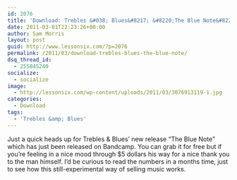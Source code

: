 ```yaml
---
id: 2076
title: 'Download: Trebles &#038; Blues&#8217; &#8220;The Blue Note&#8221;'
date: 2011-03-01T22:23:26+00:00
author: Sam Morris
layout: post
guid: http://www.lessonsix.com/?p=2076
permalink: /2011/03/download-trebles-blues-the-blue-note/
dsq_thread_id:
  - 255845240
socialize:
  - socialize
image:
  - http://lessonsix.com/wp-content/uploads/2011/03/3076913119-1.jpg
categories:
  - Download
tags:
  - 'Trebles &amp; Blues'
---
```

Just a quick heads up for Trebles &#038; Blues&#8217; new release &#8220;The Blue Note&#8221; which has just been released on Bandcamp. You can grab it for free but if you&#8217;re feeling in a nice mood through $5 dollars his way for a nice thank you to the man himself. I&#8217;d be curious to read the numbers in a months time, just to see how this still-experimental way of selling music works.

</object>